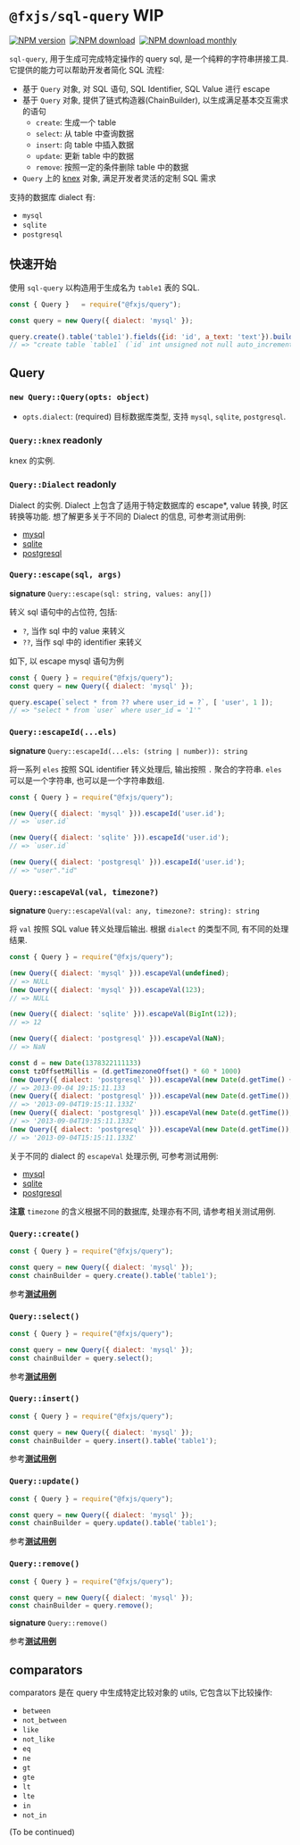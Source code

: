 # `@fxjs/sql-query` <Badge type="warning">WIP</Badge>

[![NPM version](https://img.shields.io/npm/v/@fxjs/sql-query.svg)](https://www.npmjs.org/package/@fxjs/sql-query)&nbsp;
[![NPM download](https://img.shields.io/npm/dt/@fxjs/sql-query.svg)](https://www.npmjs.org/package/@fxjs/sql-query)&nbsp;
[![NPM download monthly](https://img.shields.io/npm/dm/@fxjs/sql-query.svg)](https://www.npmjs.org/package/@fxjs/sql-query)

[DDL]:https://en.wikipedia.org/wiki/Data_definition_language

<!-- SQL Transparent -->
<!-- One-Time Model, Multiple Backend -->

`sql-query`, 用于生成可完成特定操作的 query sql, 是一个纯粹的字符串拼接工具. 它提供的能力可以帮助开发者简化 SQL 流程:

- 基于 `Query` 对象, 对 SQL 语句, SQL Identifier, SQL Value 进行 escape
- 基于 `Query` 对象, 提供了链式构造器(ChainBuilder), 以生成满足基本交互需求的语句
    - `create`: 生成一个 table
    - `select`: 从 table 中查询数据
    - `insert`: 向 table 中插入数据
    - `update`: 更新 table 中的数据
    - `remove`: 按照一定的条件删除 table 中的数据
- `Query` 上的 [knex](./knex.md) 对象, 满足开发者灵活的定制 SQL 需求

支持的数据库 dialect 有:

- `mysql`
- `sqlite`
- `postgresql`

## 快速开始

使用 `sql-query` 以构造用于生成名为 `table1` 表的 SQL.

```js
const { Query }   = require("@fxjs/query");

const query = new Query({ dialect: 'mysql' });

query.create().table('table1').fields({id: 'id', a_text: 'text'}).build()
// => "create table `table1` (`id` int unsigned not null auto_increment primary key, `a_text` text)"
```

## Query

### `new Query::Query(opts: object)`

- `opts.dialect`: (required) 目标数据库类型, 支持 `mysql`, `sqlite`, `postgresql`.
<!-- - `opts.timezone`: (optional) 时区参数, 默认为 `UTC`. -->

### `Query::knex` <Badge type="warning">readonly</Badge>

knex 的实例.

### `Query::Dialect` <Badge type="warning">readonly</Badge>

Dialect 的实例. Dialect 上包含了适用于特定数据库的 escape*, value 转换, 时区转换等功能. 想了解更多关于不同的 Dialect 的信息, 可参考测试用例:

- [mysql](https://github.com/fxjs-modules/orm/blob/@fxjs/sql-query@0.8.1/packages/sql-query/test/integration/test-dialect-mysql.js)
- [sqlite](https://github.com/fxjs-modules/orm/blob/@fxjs/sql-query@0.8.1/packages/sql-query/test/integration/test-dialect-sqlite.js)
- [postgresql](https://github.com/fxjs-modules/orm/blob/@fxjs/sql-query@0.8.1/packages/sql-query/test/integration/test-dialect-postgresql.js)

### `Query::escape(sql, args)`

**signature** `Query::escape(sql: string, values: any[])`

转义 sql 语句中的占位符, 包括:

- `?`, 当作 sql 中的 value 来转义
- `??`, 当作 sql 中的 identifier 来转义

如下, 以 escape mysql 语句为例

```js
const { Query } = require("@fxjs/query");
const query = new Query({ dialect: 'mysql' });

query.escape(`select * from ?? where user_id = ?`, [ 'user', 1 ]);
// => "select * from `user` where user_id = '1'"
```

### `Query::escapeId(...els)`

**signature** `Query::escapeId(...els: (string | number)): string`

将一系列 `eles` 按照 SQL identifier 转义处理后, 输出按照 `.` 聚合的字符串. `eles` 可以是一个字符串, 也可以是一个字符串数组.

```js
const { Query } = require("@fxjs/query");

(new Query({ dialect: 'mysql' })).escapeId('user.id');
// => `user.id`

(new Query({ dialect: 'sqlite' })).escapeId('user.id');
// => `user.id`

(new Query({ dialect: 'postgresql' })).escapeId('user.id');
// => "user"."id"
```

### `Query::escapeVal(val, timezone?)`

**signature** `Query::escapeVal(val: any, timezone?: string): string`

将 `val` 按照 SQL value 转义处理后输出. 根据 `dialect` 的类型不同, 有不同的处理结果.

```js
const { Query } = require("@fxjs/query");

(new Query({ dialect: 'mysql' })).escapeVal(undefined);
// => NULL
(new Query({ dialect: 'mysql' })).escapeVal(123);
// => NULL

(new Query({ dialect: 'sqlite' })).escapeVal(BigInt(12));
// => 12

(new Query({ dialect: 'postgresql' })).escapeVal(NaN);
// => NaN

const d = new Date(1378322111133)
const tzOffsetMillis = (d.getTimezoneOffset() * 60 * 1000)
(new Query({ dialect: 'postgresql' })).escapeVal(new Date(d.getTime() + tzOffsetMillis));
// => 2013-09-04 19:15:11.133
(new Query({ dialect: 'postgresql' })).escapeVal(new Date(d.getTime()), 'Z');
// => '2013-09-04T19:15:11.133Z'
(new Query({ dialect: 'postgresql' })).escapeVal(new Date(d.getTime()), '-0000');
// => '2013-09-04T19:15:11.133Z'
(new Query({ dialect: 'postgresql' })).escapeVal(new Date(d.getTime()), '-0400');
// => '2013-09-04T15:15:11.133Z'
```

关于不同的 dialect 的 `escapeVal` 处理示例, 可参考测试用例:

- [mysql](https://github.com/fxjs-modules/orm/blob/@fxjs/sql-query@0.8.1/packages/sql-query/test/integration/test-dialect-mysql.js)
- [sqlite](https://github.com/fxjs-modules/orm/blob/@fxjs/sql-query@0.8.1/packages/sql-query/test/integration/test-dialect-sqlite.js)
- [postgresql](https://github.com/fxjs-modules/orm/blob/@fxjs/sql-query@0.8.1/packages/sql-query/test/integration/test-dialect-postgresql.js)

**注意** `timezone` 的含义根据不同的数据库, 处理亦有不同, 请参考相关测试用例.

### `Query::create()`

```js
const { Query } = require("@fxjs/query");

const query = new Query({ dialect: 'mysql' });
const chainBuilder = query.create().table('table1');
```

参考[**测试用例**](https://github.com/fxjs-modules/orm/blob/%40fxjs/sql-query%400.8.1/packages/sql-query/test/integration/test-create.js)

### `Query::select()`

```js
const { Query } = require("@fxjs/query");

const query = new Query({ dialect: 'mysql' });
const chainBuilder = query.select();
```

参考[**测试用例**](https://github.com/fxjs-modules/orm/blob/%40fxjs/sql-query%400.8.1/packages/sql-query/test/integration/test-select.js)

### `Query::insert()`

```js
const { Query } = require("@fxjs/query");

const query = new Query({ dialect: 'mysql' });
const chainBuilder = query.insert().table('table1');
```

参考[**测试用例**](https://github.com/fxjs-modules/orm/blob/%40fxjs/sql-query%400.8.1/packages/sql-query/test/integration/test-insert.js)

### `Query::update()`

```js
const { Query } = require("@fxjs/query");

const query = new Query({ dialect: 'mysql' });
const chainBuilder = query.update().table('table1');
```

参考[**测试用例**](https://github.com/fxjs-modules/orm/blob/%40fxjs/sql-query%400.8.1/packages/sql-query/test/integration/test-update.js)

### `Query::remove()`

```js
const { Query } = require("@fxjs/query");

const query = new Query({ dialect: 'mysql' });
const chainBuilder = query.remove();
```

**signature** `Query::remove()`

参考[**测试用例**](https://github.com/fxjs-modules/orm/blob/%40fxjs/sql-query%400.8.1/packages/sql-query/test/integration/test-remove.js)


## comparators

comparators 是在 query 中生成特定比较对象的 utils, 它包含以下比较操作:

- `between`
- `not_between`
- `like`
- `not_like`
- `eq`
- `ne`
- `gt`
- `gte`
- `lt`
- `lte`
- `in`
- `not_in`

(To be continued)